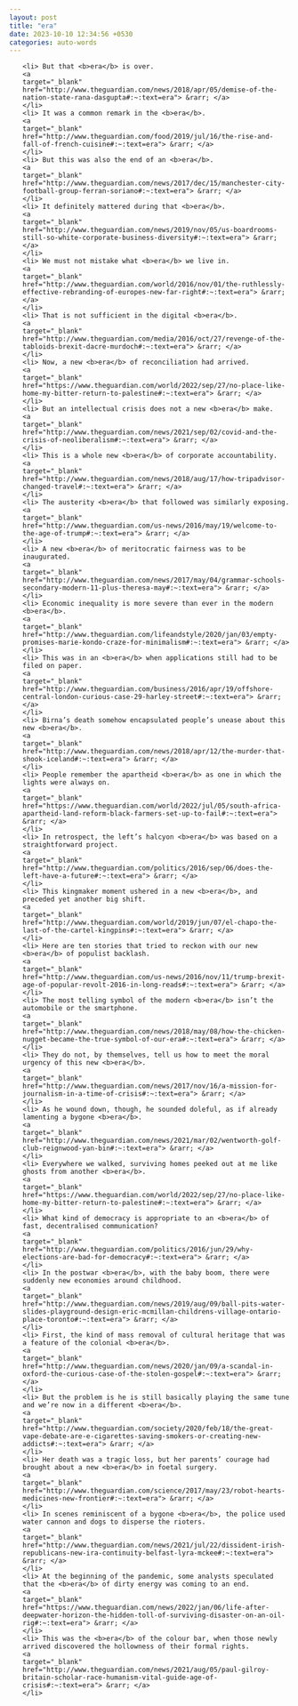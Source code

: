 ```yaml
---
layout: post
title: "era"
date: 2023-10-10 12:34:56 +0530
categories: auto-words
---
```

<ol>

    <li> But that <b>era</b> is over.
    <a 
    target="_blank" 
    href="http://www.theguardian.com/news/2018/apr/05/demise-of-the-nation-state-rana-dasgupta#:~:text=era"> &rarr; </a>
    </li>
    <li> It was a common remark in the <b>era</b>.
    <a 
    target="_blank" 
    href="http://www.theguardian.com/food/2019/jul/16/the-rise-and-fall-of-french-cuisine#:~:text=era"> &rarr; </a>
    </li>
    <li> But this was also the end of an <b>era</b>.
    <a 
    target="_blank" 
    href="http://www.theguardian.com/news/2017/dec/15/manchester-city-football-group-ferran-soriano#:~:text=era"> &rarr; </a>
    </li>
    <li> It definitely mattered during that <b>era</b>.
    <a 
    target="_blank" 
    href="http://www.theguardian.com/news/2019/nov/05/us-boardrooms-still-so-white-corporate-business-diversity#:~:text=era"> &rarr; </a>
    </li>
    <li> We must not mistake what <b>era</b> we live in.
    <a 
    target="_blank" 
    href="http://www.theguardian.com/world/2016/nov/01/the-ruthlessly-effective-rebranding-of-europes-new-far-right#:~:text=era"> &rarr; </a>
    </li>
    <li> That is not sufficient in the digital <b>era</b>.
    <a 
    target="_blank" 
    href="http://www.theguardian.com/media/2016/oct/27/revenge-of-the-tabloids-brexit-dacre-murdoch#:~:text=era"> &rarr; </a>
    </li>
    <li> Now, a new <b>era</b> of reconciliation had arrived.
    <a 
    target="_blank" 
    href="https://www.theguardian.com/world/2022/sep/27/no-place-like-home-my-bitter-return-to-palestine#:~:text=era"> &rarr; </a>
    </li>
    <li> But an intellectual crisis does not a new <b>era</b> make.
    <a 
    target="_blank" 
    href="http://www.theguardian.com/news/2021/sep/02/covid-and-the-crisis-of-neoliberalism#:~:text=era"> &rarr; </a>
    </li>
    <li> This is a whole new <b>era</b> of corporate accountability.
    <a 
    target="_blank" 
    href="http://www.theguardian.com/news/2018/aug/17/how-tripadvisor-changed-travel#:~:text=era"> &rarr; </a>
    </li>
    <li> The austerity <b>era</b> that followed was similarly exposing.
    <a 
    target="_blank" 
    href="http://www.theguardian.com/us-news/2016/may/19/welcome-to-the-age-of-trump#:~:text=era"> &rarr; </a>
    </li>
    <li> A new <b>era</b> of meritocratic fairness was to be inaugurated.
    <a 
    target="_blank" 
    href="http://www.theguardian.com/news/2017/may/04/grammar-schools-secondary-modern-11-plus-theresa-may#:~:text=era"> &rarr; </a>
    </li>
    <li> Economic inequality is more severe than ever in the modern <b>era</b>.
    <a 
    target="_blank" 
    href="http://www.theguardian.com/lifeandstyle/2020/jan/03/empty-promises-marie-kondo-craze-for-minimalism#:~:text=era"> &rarr; </a>
    </li>
    <li> This was in an <b>era</b> when applications still had to be filed on paper.
    <a 
    target="_blank" 
    href="http://www.theguardian.com/business/2016/apr/19/offshore-central-london-curious-case-29-harley-street#:~:text=era"> &rarr; </a>
    </li>
    <li> Birna’s death somehow encapsulated people’s unease about this new <b>era</b>.
    <a 
    target="_blank" 
    href="http://www.theguardian.com/news/2018/apr/12/the-murder-that-shook-iceland#:~:text=era"> &rarr; </a>
    </li>
    <li> People remember the apartheid <b>era</b> as one in which the lights were always on.
    <a 
    target="_blank" 
    href="https://www.theguardian.com/world/2022/jul/05/south-africa-apartheid-land-reform-black-farmers-set-up-to-fail#:~:text=era"> &rarr; </a>
    </li>
    <li> In retrospect, the left’s halcyon <b>era</b> was based on a straightforward project.
    <a 
    target="_blank" 
    href="http://www.theguardian.com/politics/2016/sep/06/does-the-left-have-a-future#:~:text=era"> &rarr; </a>
    </li>
    <li> This kingmaker moment ushered in a new <b>era</b>, and preceded yet another big shift.
    <a 
    target="_blank" 
    href="http://www.theguardian.com/world/2019/jun/07/el-chapo-the-last-of-the-cartel-kingpins#:~:text=era"> &rarr; </a>
    </li>
    <li> Here are ten stories that tried to reckon with our new <b>era</b> of populist backlash.
    <a 
    target="_blank" 
    href="http://www.theguardian.com/us-news/2016/nov/11/trump-brexit-age-of-popular-revolt-2016-in-long-reads#:~:text=era"> &rarr; </a>
    </li>
    <li> The most telling symbol of the modern <b>era</b> isn’t the automobile or the smartphone.
    <a 
    target="_blank" 
    href="http://www.theguardian.com/news/2018/may/08/how-the-chicken-nugget-became-the-true-symbol-of-our-era#:~:text=era"> &rarr; </a>
    </li>
    <li> They do not, by themselves, tell us how to meet the moral urgency of this new <b>era</b>.
    <a 
    target="_blank" 
    href="http://www.theguardian.com/news/2017/nov/16/a-mission-for-journalism-in-a-time-of-crisis#:~:text=era"> &rarr; </a>
    </li>
    <li> As he wound down, though, he sounded doleful, as if already lamenting a bygone <b>era</b>.
    <a 
    target="_blank" 
    href="http://www.theguardian.com/news/2021/mar/02/wentworth-golf-club-reignwood-yan-bin#:~:text=era"> &rarr; </a>
    </li>
    <li> Everywhere we walked, surviving homes peeked out at me like ghosts from another <b>era</b>.
    <a 
    target="_blank" 
    href="https://www.theguardian.com/world/2022/sep/27/no-place-like-home-my-bitter-return-to-palestine#:~:text=era"> &rarr; </a>
    </li>
    <li> What kind of democracy is appropriate to an <b>era</b> of fast, decentralised communication?
    <a 
    target="_blank" 
    href="http://www.theguardian.com/politics/2016/jun/29/why-elections-are-bad-for-democracy#:~:text=era"> &rarr; </a>
    </li>
    <li> In the postwar <b>era</b>, with the baby boom, there were suddenly new economies around childhood.
    <a 
    target="_blank" 
    href="http://www.theguardian.com/news/2019/aug/09/ball-pits-water-slides-playground-design-eric-mcmillan-childrens-village-ontario-place-toronto#:~:text=era"> &rarr; </a>
    </li>
    <li> First, the kind of mass removal of cultural heritage that was a feature of the colonial <b>era</b>.
    <a 
    target="_blank" 
    href="http://www.theguardian.com/news/2020/jan/09/a-scandal-in-oxford-the-curious-case-of-the-stolen-gospel#:~:text=era"> &rarr; </a>
    </li>
    <li> But the problem is he is still basically playing the same tune and we’re now in a different <b>era</b>.
    <a 
    target="_blank" 
    href="http://www.theguardian.com/society/2020/feb/18/the-great-vape-debate-are-e-cigarettes-saving-smokers-or-creating-new-addicts#:~:text=era"> &rarr; </a>
    </li>
    <li> Her death was a tragic loss, but her parents’ courage had brought about a new <b>era</b> in foetal surgery.
    <a 
    target="_blank" 
    href="http://www.theguardian.com/science/2017/may/23/robot-hearts-medicines-new-frontier#:~:text=era"> &rarr; </a>
    </li>
    <li> In scenes reminiscent of a bygone <b>era</b>, the police used water cannon and dogs to disperse the rioters.
    <a 
    target="_blank" 
    href="http://www.theguardian.com/news/2021/jul/22/dissident-irish-republicans-new-ira-continuity-belfast-lyra-mckee#:~:text=era"> &rarr; </a>
    </li>
    <li> At the beginning of the pandemic, some analysts speculated that the <b>era</b> of dirty energy was coming to an end.
    <a 
    target="_blank" 
    href="https://www.theguardian.com/news/2022/jan/06/life-after-deepwater-horizon-the-hidden-toll-of-surviving-disaster-on-an-oil-rig#:~:text=era"> &rarr; </a>
    </li>
    <li> This was the <b>era</b> of the colour bar, when those newly arrived discovered the hollowness of their formal rights.
    <a 
    target="_blank" 
    href="http://www.theguardian.com/news/2021/aug/05/paul-gilroy-britain-scholar-race-humanism-vital-guide-age-of-crisis#:~:text=era"> &rarr; </a>
    </li>